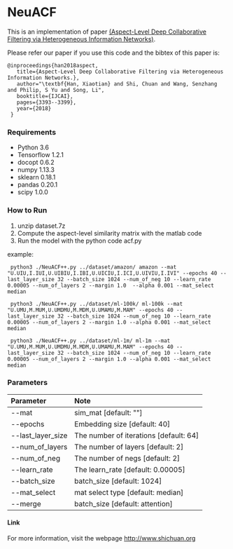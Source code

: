 # NeuACF
This is an implementation of paper  [(Aspect-Level Deep Collaborative Filtering via Heterogeneous Information Networks)](https://www.ijcai.org/proceedings/2018/0471.pdf). 

Please refer our paper if you use this code and the bibtex of this paper is:
```
@inproceedings{han2018aspect,
   title={Aspect-Level Deep Collaborative Filtering via Heterogeneous Information Networks.},
   author="\textbf{Han, Xiaotian} and Shi, Chuan and Wang, Senzhang and Philip, S Yu and Song, Li",
   booktitle={IJCAI},
   pages={3393--3399},
   year={2018}
 }
```


### Requirements
- Python 3.6
- Tensorflow 1.2.1
- docopt 0.6.2
- numpy 1.13.3
- sklearn 0.18.1
- pandas 0.20.1
- scipy 1.0.0

### How to Run
1. unzip dataset.7z
2. Compute the aspect-level similarity matrix with the matlab code
3. Run the model with the python code acf.py

example:
```
 python3 ./NeuACF++.py ../dataset/amazon/ amazon --mat "U.UIU,I.IUI,U.UIBIU,I.IBI,U.UICIU,I.ICI,U.UIVIU,I.IVI" --epochs 40 --last_layer_size 32 --batch_size 1024 --num_of_neg 10 --learn_rate 0.00005 --num_of_layers 2 --margin 1.0  --alpha 0.001 --mat_select median

 python3 ./NeuACF++.py ../dataset/ml-100k/ ml-100k --mat "U.UMU,M.MUM,U.UMDMU,M.MDM,U.UMAMU,M.MAM" --epochs 40 --last_layer_size 32 --batch_size 1024 --num_of_neg 10 --learn_rate 0.00005 --num_of_layers 2 --margin 1.0 --alpha 0.001 --mat_select median

 python3 ./NeuACF++.py ../dataset/ml-1m/ ml-1m --mat "U.UMU,M.MUM,U.UMDMU,M.MDM,U.UMAMU,M.MAM" --epochs 40 --last_layer_size 32 --batch_size 1024 --num_of_neg 10 --learn_rate 0.00005 --num_of_layers 2 --margin 1.0 --alpha 0.001 --mat_select median

```

### Parameters

Parameter | Note  
|:---|:---|
|--mat|sim_mat [default: ""]|
|--epochs|Embedding size [default: 40]|
|--last_layer_size| The number of iterations [default: 64]|
|--num_of_layers|                The number of layers [default: 2]|
|--num_of_neg|               The number of negs [default: 2]|
|--learn_rate|                The learn_rate [default: 0.00005]|
|--batch_size|                batch_size [default: 1024]|
|--mat_select|                mat select type [default: median]|
|--merge|                batch_size [default: attention]|


#### Link
For more information, visit the webpage http://www.shichuan.org
